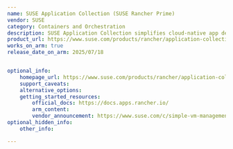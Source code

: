 ```yaml
---
name: SUSE Application Collection (SUSE Rancher Prime)
vendor: SUSE
category: Containers and Orchestration
description: SUSE Application Collection simplifies cloud-native app delivery with a feature-rich platform offering CVE scanning, verifiable integrity (SBOM + SLSA 3), upstream-aligned automation, and low-footprint SLE-based container images — all tightly integrated with SUSE Rancher Prime for seamless Kubernetes-native deployment and lifecycle management.
product_url: https://www.suse.com/products/rancher/application-collection/
works_on_arm: true
release_date_on_arm: 2025/07/18


optional_info:
    homepage_url: https://www.suse.com/products/rancher/application-collection/
    support_caveats:
    alternative_options:
    getting_started_resources:
        official_docs: https://docs.apps.rancher.io/
        arm_content:
        vendor_announcement: https://www.suse.com/c/simple-vm-management-on-ampere-infrastructure/
optional_hidden_info:
    other_info: 

---
```

